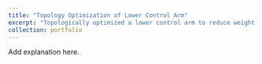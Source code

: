 ```yaml
---
title: "Topology Optimization of Lower Control Arm"
excerpt: "Topologically optimized a lower control arm to reduce weight and increase stiffness of the structure usign MSC Natran/Patran.<br/><img src='/images/500x300.png'>"
collection: portfolio
---
```


Add explanation here.